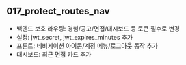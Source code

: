 ## 017_protect_routes_nav

- 백엔드 보호 라우팅: 경험/공고/면접/대시보드 등 토큰 필수로 변경
- 설정: jwt_secret, jwt_expires_minutes 추가
- 프론트: 네비게이션 아이콘/계정 메뉴/로그아웃 동작 추가
- 대시보드: 최근 면접 카드 추가

